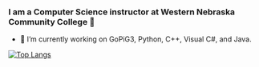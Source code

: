 ### I am a Computer Science instructor at Western Nebraska Community College 👋
- 🔭 I’m currently working on GoPiG3, Python, C++, Visual C#, and Java.


[![Top Langs](https://github-readme-stats.vercel.app/api/top-langs/?username=itinstructor&layout=compact&hide=Batchfile&theme=cobalt)](https://github.com/anuraghazra/github-readme-stats)

<!--
**itinstructor/itinstructor** is a ✨ _special_ ✨ repository because its `README.md` (this file) appears on your GitHub profile.

Here are some ideas to get you started:


- 🌱 I’m currently learning all of the above.
- 👯 I’m looking to collaborate on ...
- 🤔 I’m looking for help with ...
- 💬 Ask me about ...
- 📫 How to reach me: ...
- 😄 Pronouns: ...
- ⚡ Fun fact: ...

-->
